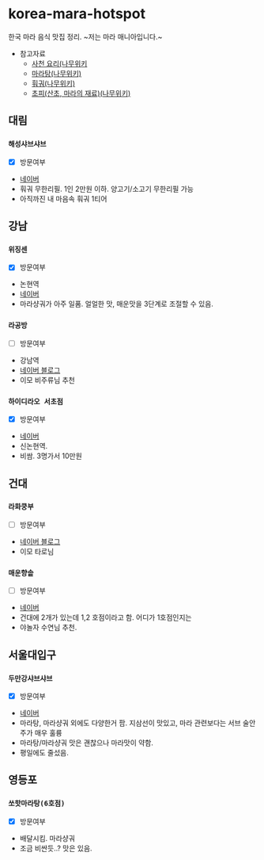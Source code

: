 # korea-mara-hotspot

한국 마라 음식 맛집 정리. ~저는 마라 매니아입니다.~

- 참고자료
  - [사천 요리(나무위키](https://namu.wiki/w/%EC%82%AC%EC%B2%9C%20%EC%9A%94%EB%A6%AC)
  - [마라탕(나무위키)](https://namu.wiki/w/%EB%A7%88%EB%9D%BC%ED%83%95)
  - [훠궈(나무위키)](https://namu.wiki/w/%ED%9B%A0%EA%B6%88)
  - [초피(산초, 마라의 재료)(나무위키)](https://namu.wiki/w/%EC%B4%88%ED%94%BC)

## 대림

### `해성샤브샤브`
- [x] 방문여부
- [네이버](https://store.naver.com/restaurants/detail?id=723984166)
- 훠궈 무한리필. 1인 2만원 이하. 양고기/소고기 무한리필 가능
- 아직까진 내 마음속 훠궈 1티어

## 강남

### `위징센`
- [x] 방문여부
- 논현역
- [네이버](https://store.naver.com/restaurants/detail?id=1117488715)
- 마라샹궈가 아주 일품. 얼얼한 맛, 매운맛을 3단계로 조절할 수 있음.

### `라공방`
- [ ] 방문여부
- 강남역
- [네이버 블로그](https://m.blog.naver.com/rohnaeun/221205464778)
- 이모 비주류님 추천

### `하이디라오 서초점`
- [x] 방문여부
- [네이버](https://store.naver.com/restaurants/detail?id=38314432)
- 신논현역. 
- 비쌈. 3명가서 10만원

## 건대

### `라화쿵부`
- [ ] 방문여부
- [네이버 블로그](http://blog.naver.com/PostView.nhn?blogId=kinji38317&logNo=220553501374)
- 이모 타로님 

### `매운향솥`
- [ ] 방문여부
- [네이버](https://store.naver.com/restaurants/detail?id=34203618)
- 건대에 2개가 있는데 1,2 호점이라고 함. 어디가 1호점인지는 
- 야놀자 수연님 추천.

## 서울대입구

### `두만강샤브샤브`
- [x] 방문여부
- [네이버](https://store.naver.com/restaurants/detail?id=31238132)
- 마라탕, 마라샹궈 외에도 다양한거 팜. 지삼선이 맛있고, 마라 관련보다는 서브 술안주가 매우 훌륭
- 마라탕/마라샹궈 맛은 괜찮으나 마라맛이 약함.
- 평일에도 줄섰음.

## 영등포

### `쏘핫마라탕(6호점)`
- [x] 방문여부
- 배달시킴. 마라샹궈
- 조금 비싼듯..? 맛은 있음.
